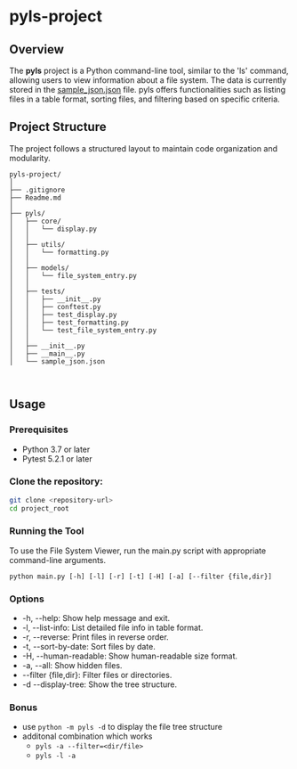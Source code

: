# pyls-project

## Overview

The **pyls** project is a Python command-line tool, similar to the 'ls' command, allowing users to view information about a file system. The data is currently stored in the [sample_json.json](https://github.com/Darshan-dlr/pyls-project/blob/main/sample_json.json) file. pyls offers functionalities such as listing files in a table format, sorting files, and filtering based on specific criteria.

## Project Structure

The project follows a structured layout to maintain code organization and modularity.

```
pyls-project/
│
├── .gitignore
├── Readme.md
│
├── pyls/
│   ├── core/
│   │   └── display.py
│   │
│   ├── utils/
│   │   └── formatting.py
│   │
│   ├── models/
│   │   └── file_system_entry.py
│   │
│   ├── tests/
│   │   ├── __init__.py
│   │   ├── conftest.py
│   │   ├── test_display.py
│   │   ├── test_formatting.py
│   │   └── test_file_system_entry.py
│   │
│   ├── __init__.py
│   ├── __main__.py
│   └── sample_json.json



```


## Usage

### Prerequisites

- Python 3.7 or later
- Pytest 5.2.1 or later

### Clone the repository:

   ```bash
   git clone <repository-url>
   cd project_root
   ```


### Running the Tool
To use the File System Viewer, run the main.py script with appropriate command-line arguments.

` python main.py [-h] [-l] [-r] [-t] [-H] [-a] [--filter {file,dir}] `


### Options
- -h, --help: Show help message and exit.
- -l, --list-info: List detailed file info in table format.
- -r, --reverse: Print files in reverse order.
- -t, --sort-by-date: Sort files by date.
- -H, --human-readable: Show human-readable size format.
- -a, --all: Show hidden files.
- --filter {file,dir}: Filter files or directories.
- -d --display-tree: Show the tree structure.

### Bonus
- use `python -m pyls -d` to display the file tree structure
- additonal combination which works 
   - `pyls -a --filter=<dir/file>`
   - `pyls -l -a`